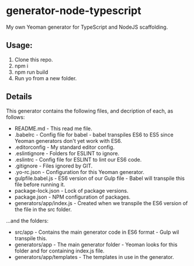 # generator-node-typescript
My own Yeoman generator for TypeScript and NodeJS scaffolding.

## Usage:
1. Clone this repo.
2. npm i
3. npm run build
4. Run yo from a new folder.

## Details
This generator contains the following files, and decription of each, as follows:
* README.md - This read me file.
* .babelrc - Config file for babel - babel transpiles ES6 to ES5 since Yeoman generators don't yet work with ES6.
* .editorconfig - My standard editor config.
* .eslintignore - Folders for ESLINT to ignore.
* .eslintrc - Config file for ESLINT to lint our ES6 code.
* .gitignore - Files ignored by GIT.
* .yo-rc.json - Configuration for this Yeoman generator.
* gulpfile.babel.js - ES6 version of our Gulp file - Babel will transpile this file before running it.
* package-lock.json - Lock of package versions.
* package.json - NPM configuration of packages.
* generators/app/index.js - Created when we transpile the ES6 version of the file in the src folder.

...and the folders:
* src/app - Contains the main generator code in ES6 format - Gulp wil transpile this.
* generators/app - The main generator folder - Yeoman looks for this folder and for containing index.js file.
* generators/app/templates - The templates in use in the generator.

